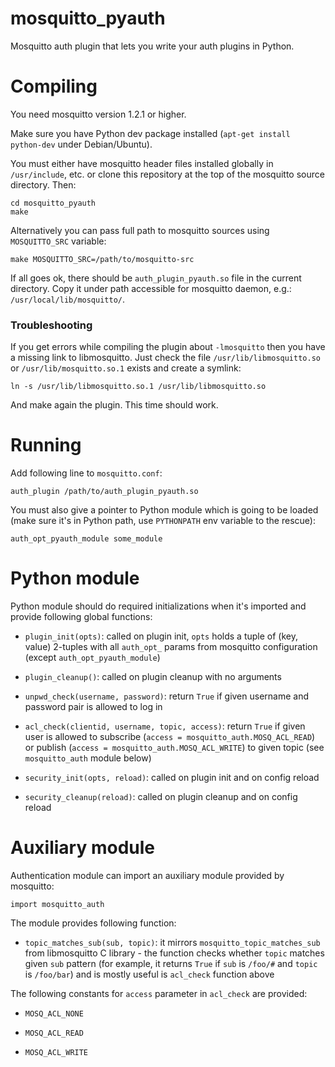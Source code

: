 mosquitto_pyauth
================

Mosquitto auth plugin that lets you write your auth plugins in Python.

Compiling
=========

You need mosquitto version 1.2.1 or higher.

Make sure you have Python dev package installed (`apt-get install
python-dev` under Debian/Ubuntu).

You must either have mosquitto header files installed globally in
`/usr/include`, etc. or clone this repository at the top of the
mosquitto source directory. Then:

    cd mosquitto_pyauth
    make

Alternatively you can pass full path to mosquitto sources using
`MOSQUITTO_SRC` variable:

    make MOSQUITTO_SRC=/path/to/mosquitto-src

If all goes ok, there should be `auth_plugin_pyauth.so` file in the
current directory. Copy it under path accessible for mosquitto daemon,
e.g.: `/usr/local/lib/mosquitto/`.

### Troubleshooting

If you get errors while compiling the plugin about `-lmosquitto` then you have a missing link to libmosquitto.
Just check the file `/usr/lib/libmosquitto.so` or `/usr/lib/mosquitto.so.1` exists and create a symlink:

    ln -s /usr/lib/libmosquitto.so.1 /usr/lib/libmosquitto.so

And make again the plugin. This time should work.

Running
=======

Add following line to `mosquitto.conf`:

    auth_plugin /path/to/auth_plugin_pyauth.so

You must also give a pointer to Python module which is going to be
loaded (make sure it's in Python path, use `PYTHONPATH` env variable
to the rescue):

    auth_opt_pyauth_module some_module

Python module
=============

Python module should do required initializations when it's imported
and provide following global functions:

* `plugin_init(opts)`: called on plugin init, `opts` holds a tuple of
  (key, value) 2-tuples with all `auth_opt_` params from mosquitto
  configuration (except `auth_opt_pyauth_module`)

* `plugin_cleanup()`: called on plugin cleanup with no arguments

* `unpwd_check(username, password)`: return `True` if given
  username and password pair is allowed to log in

* `acl_check(clientid, username, topic, access)`: return `True` if
  given user is allowed to subscribe (`access =
  mosquitto_auth.MOSQ_ACL_READ`) or publish (`access =
  mosquitto_auth.MOSQ_ACL_WRITE`) to given topic (see `mosquitto_auth`
  module below)

* `security_init(opts, reload)`: called on plugin init and on config
  reload

* `security_cleanup(reload)`: called on plugin cleanup and on config
  reload

Auxiliary module
================

Authentication module can import an auxiliary module provided by mosquitto:

    import mosquitto_auth

The module provides following function:

* `topic_matches_sub(sub, topic)`: it mirrors
  `mosquitto_topic_matches_sub` from libmosquitto C library - the
  function checks whether `topic` matches given `sub` pattern (for
  example, it returns `True` if `sub` is `/foo/#` and `topic` is
  `/foo/bar`) and is mostly useful is `acl_check` function above

The following constants for `access` parameter in `acl_check` are
provided:

* `MOSQ_ACL_NONE`

* `MOSQ_ACL_READ`

* `MOSQ_ACL_WRITE`
